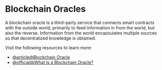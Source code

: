 # Blockchain Oracles

A blockchain oracle is a third-party service that connects smart contracts with the outside world, primarily to feed information in from the world, but also the reverse. Information from the world encapsulates multiple sources so that decentralized knowledge is obtained.

Visit the following resources to learn more:

- [@article@Blockchain Oracle](https://en.wikipedia.org/wiki/Blockchain_oracle)
- [@official@What Is a Blockchain Oracle?](https://chain.link/education/blockchain-oracles)

